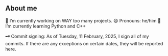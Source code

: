 ## About me

<!--
**Tyopo131/Tyopo131** is a ✨ _special_ ✨ repository because its `README.md` (this file) appears on your GitHub profile.

Here are some ideas to get you started:

- 🔭 I’m currently working on ...
- 🌱 I’m currently learning ...
- 👯 I’m looking to collaborate on ...
- 🤔 I’m looking for help with ...
- 💬 Ask me about ...
- 📫 How to reach me: ...
- 😄 Pronouns: ...
- ⚡ Fun fact: ...
-->
🔭 I’m currently working on WAY too many projects.
😄 Pronouns: he/him
🌱 I’m currently learning Python and C++

🗝️ Commit signing:
As of Tuesday, 11 February, 2025, I sign all of my commits. If there are any exceptions on certain dates, they will be reported here.
